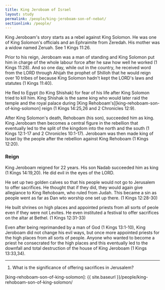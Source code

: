 ```yaml
---
title: King Jeroboam of Israel
layout: study
permalink: /people/king-jeroboam-son-of-nebat/
sectionlink: /people/
---
```


King Jeroboam's story starts as a rebel against King Solomon. He was one of King Solomon's officials and an Ephraimite from Zeredah. His mother was a widow named Zeruah. See 1 Kings 11:26.

Prior to his reign, Jeroboam was a man of standing and King Solomon put him in charge of the whole labour force after he saw how well he worked (1 Kings 11:28). And so one day, while out in the country, he received word from the LORD through Ahijah the prophet of Shilloh that he would reign over 10 tribes of because King Solomon hadn't kept the LORD's laws and statutes (1 Kings 11:40).

He fled to Egypt (to King Shishak) for fear of his life after King Solomon tried to kill him. King Shishak is the same king who would later raid the temple and the royal palace during [King Rehoboam's][king-rehoboam-son-of-king-solomon] reign (1 Kings 14:25,26 and 2 Chronicles 12:9).

After King Solomon's death, Rehoboam (his son), succeeded him as king. King Jeroboam then becomes a central figure in the rebellion that eventually led to the split of the kingdom into the north and the south (1 Kings 12:1-17 and 2 Chronicles 10:1-17). Jeroboam was then made king of Israel by the people after the rebellion against King Rehoboam (1 Kings 12:20).

### Reign

King Jeroboam reigned for 22 years. His son Nadab succeeded him as king (1 Kings 14:19,20). He did evil in the eyes of the LORD.

He set up two golden calves so that his people would not go to Jerusalem to offer sacrifices. He thought that if they did, they would again give allegiance to King Rehoboam, who ruled from Judah. This became a sin as people went as far as Dan wto worship one set up there. (1 Kings 12:28-30)

He built shrines on high places and appointed priests from all sorts of peole even if they were not Levites. He even instituted a festival to offer sacrifices on the altar at Bethel. (1 Kings 12:31-33)

Even after being reprimanded by a man of God (1 Kings 13:1-10), King Jeroboam did not change his evil ways, but once more appointed priests for the high places from all sorts of people. Anyone who wanted to become a priest he consecrated for the high places and this eventually led to the downfall and total destruction of the house of King Jeroboam (1 Kings 13:33,34).

---

1. What is the significance of offering sacrifices in Jerusalem?

[king-rehoboam-son-of-king-solomon]: {{ site.baseurl }}/people/king-rehoboam-son-of-king-solomon/
